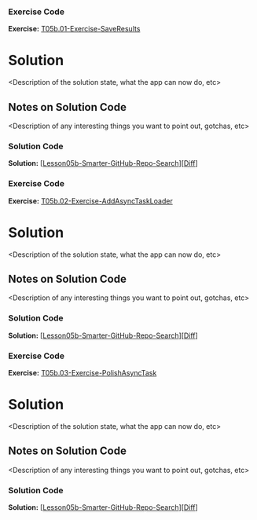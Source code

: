 


### Exercise Code
**Exercise:** [T05b.01-Exercise-SaveResults](https://github.com/udacity/ud851-Exercises/tree/student/Lesson05b-Smarter-GitHub-Repo-Search/T05b.01-Exercise-SaveResults)



# <Name of Node> Solution

<Description of the solution state, what the app can now do, etc>

## Notes on Solution Code

<Description of any interesting things you want to point out, gotchas, etc>

### Solution Code
**Solution:** [[Lesson05b-Smarter-GitHub-Repo-Search](https://github.com/udacity/ud851-Exercises/tree/student/Lesson05b-Smarter-GitHub-Repo-Search)][[Diff](https://github.com/udacity/ud851-Exercises/compare/T05b.01-Exercise-SaveResults...T05b.01-Solution-SaveResults)]



### Exercise Code
**Exercise:** [T05b.02-Exercise-AddAsyncTaskLoader](https://github.com/udacity/ud851-Exercises/tree/student/Lesson05b-Smarter-GitHub-Repo-Search/T05b.02-Exercise-AddAsyncTaskLoader)



# <Name of Node> Solution

<Description of the solution state, what the app can now do, etc>

## Notes on Solution Code

<Description of any interesting things you want to point out, gotchas, etc>

### Solution Code
**Solution:** [[Lesson05b-Smarter-GitHub-Repo-Search](https://github.com/udacity/ud851-Exercises/tree/student/Lesson05b-Smarter-GitHub-Repo-Search)][[Diff](https://github.com/udacity/ud851-Exercises/compare/T05b.02-Exercise-AddAsyncTaskLoader...T05b.02-Solution-AddAsyncTaskLoader)]



### Exercise Code
**Exercise:** [T05b.03-Exercise-PolishAsyncTask](https://github.com/udacity/ud851-Exercises/tree/student/Lesson05b-Smarter-GitHub-Repo-Search/T05b.03-Exercise-PolishAsyncTask)



# <Name of Node> Solution

<Description of the solution state, what the app can now do, etc>

## Notes on Solution Code

<Description of any interesting things you want to point out, gotchas, etc>

### Solution Code
**Solution:** [[Lesson05b-Smarter-GitHub-Repo-Search](https://github.com/udacity/ud851-Exercises/tree/student/Lesson05b-Smarter-GitHub-Repo-Search)][[Diff](https://github.com/udacity/ud851-Exercises/compare/T05b.03-Exercise-PolishAsyncTask...T05b.03-Solution-PolishAsyncTask)]
